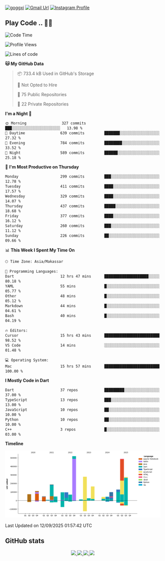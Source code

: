 [![goggxi](https://img.shields.io/badge/Portofolio-Goggxi-orange)](https://goggxi.github.io)
[![Gmail Url](https://img.shields.io/twitter/url?label=Goggxi@gmail.com&logo=gmail&style=social&url=http%3A%2F%2Fmailto%3Acontact.Goggxi@gmail.com)](mailto:Goggxi@gmail.com) [![Instagram Profile](https://img.shields.io/twitter/url?label=moh_rifkan&logo=instagram&style=social&url=https://www.instagram.com/moh_rifkan/)](https://www.instagram.com/moh_rifkan/)

## Play Code .. 💬🚀

<!-- [![Moh Rifkan GitHub stats](https://github-readme-stats.vercel.app/api?username=goggxi&count_private=true&show_icons=true&theme=dracula&custom_title=Goggxi%20Statistic%20🚀)](https://github.com/goggxi/goggxi)

[![Top Langs](https://github-readme-stats.vercel.app/api/top-langs/?username=goggxi&langs_count=8&layout=compact&show_icons=true&theme=dracula)](https://github.com/goggxi/goggxi) -->

<!--START_SECTION:waka-->
![Code Time](http://img.shields.io/badge/Code%20Time-4%2C519%20hrs%2041%20mins-blue)

![Profile Views](http://img.shields.io/badge/Profile%20Views-0-blue)

![Lines of code](https://img.shields.io/badge/From%20Hello%20World%20I%27ve%20Written-2.8%20million%20lines%20of%20code-blue)

**🐱 My GitHub Data** 

> 📦 733.4 kB Used in GitHub's Storage 
 > 
> 🚫 Not Opted to Hire
 > 
> 📜 75 Public Repositories 
 > 
> 🔑 22 Private Repositories 
 > 
**I'm a Night 🦉** 

```text
🌞 Morning                327 commits         ███░░░░░░░░░░░░░░░░░░░░░░   13.98 % 
🌆 Daytime                639 commits         ███████░░░░░░░░░░░░░░░░░░   27.32 % 
🌃 Evening                784 commits         ████████░░░░░░░░░░░░░░░░░   33.52 % 
🌙 Night                  589 commits         ██████░░░░░░░░░░░░░░░░░░░   25.18 % 
```
📅 **I'm Most Productive on Thursday** 

```text
Monday                   299 commits         ███░░░░░░░░░░░░░░░░░░░░░░   12.78 % 
Tuesday                  411 commits         ████░░░░░░░░░░░░░░░░░░░░░   17.57 % 
Wednesday                329 commits         ████░░░░░░░░░░░░░░░░░░░░░   14.07 % 
Thursday                 437 commits         █████░░░░░░░░░░░░░░░░░░░░   18.68 % 
Friday                   377 commits         ████░░░░░░░░░░░░░░░░░░░░░   16.12 % 
Saturday                 260 commits         ███░░░░░░░░░░░░░░░░░░░░░░   11.12 % 
Sunday                   226 commits         ██░░░░░░░░░░░░░░░░░░░░░░░   09.66 % 
```


📊 **This Week I Spent My Time On** 

```text
🕑︎ Time Zone: Asia/Makassar

💬 Programming Languages: 
Dart                     12 hrs 47 mins      ████████████████████░░░░░   80.18 % 
YAML                     55 mins             █░░░░░░░░░░░░░░░░░░░░░░░░   05.77 % 
Other                    48 mins             █░░░░░░░░░░░░░░░░░░░░░░░░   05.12 % 
Markdown                 44 mins             █░░░░░░░░░░░░░░░░░░░░░░░░   04.61 % 
Bash                     40 mins             █░░░░░░░░░░░░░░░░░░░░░░░░   04.19 % 

🔥 Editors: 
Cursor                   15 hrs 43 mins      █████████████████████████   98.52 % 
VS Code                  14 mins             ░░░░░░░░░░░░░░░░░░░░░░░░░   01.48 % 

💻 Operating System: 
Mac                      15 hrs 57 mins      █████████████████████████   100.00 % 
```

**I Mostly Code in Dart** 

```text
Dart                     37 repos            █████████░░░░░░░░░░░░░░░░   37.00 % 
TypeScript               13 repos            ███░░░░░░░░░░░░░░░░░░░░░░   13.00 % 
JavaScript               10 repos            ██░░░░░░░░░░░░░░░░░░░░░░░   10.00 % 
Python                   10 repos            ██░░░░░░░░░░░░░░░░░░░░░░░   10.00 % 
C++                      3 repos             █░░░░░░░░░░░░░░░░░░░░░░░░   03.00 % 
```



**Timeline**

![Lines of Code chart](https://raw.githubusercontent.com/Goggxi/Goggxi/main/assets/bar_graph.png)


 Last Updated on 12/09/2025 01:57:42 UTC
<!--END_SECTION:waka-->

## GitHub stats

<p align="center">
  <a href="https://github.com/goggxi">
    <img src="http://github-profile-summary-cards.vercel.app/api/cards/profile-details?username=goggxi&theme=transparent" />
  </a>
  <a href="https://github.com/goggxi">
    <img src="https://github-readme-streak-stats.herokuapp.com/?user=goggxi&hide_border=true&card_width=338&theme=transparent" />
  </a>
  <a href="https://github.com/goggxi">
    <img src="http://github-profile-summary-cards.vercel.app/api/cards/stats?username=goggxi&theme=transparent" />
  </a>
  <a href="https://github.com/goggxi">
    <img src="https://github-readme-stats.vercel.app/api/top-langs/?username=goggxi&langs_count=10&exclude_repo=&hide=c,makefile,html,css,sass,nix,nunjucks,tsql,dockerfile,shell&card_width=699&hide_border=true&theme=transparent" />
  </a>
  <!-- <br/>
  <a href="https://github.com/goggxi">
    <img src="https://komarev.com/ghpvc/?username=goggxi&color=blue&style=flat" />
  </a> -->
</p>

